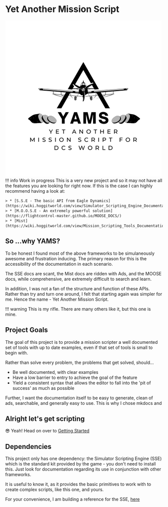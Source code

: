 # Yet Another Mission Script
![YAMS logo](assets/YAMS.png)
!!! info Work in progress
    This is a very new project and so it may not have all the features you are looking for right now.
    If this is the case I can highly recommend having a look at:
 
    > * [S.S.E - The basic API from Eagle Dynamics](https://wiki.hoggitworld.com/view/Simulator_Scripting_Engine_Documentation#Simulator_Scripting_Engine)
    > * [M.O.O.S.E - An extremely powerful solution](https://flightcontrol-master.github.io/MOOSE_DOCS/)
    > * [Mist](https://wiki.hoggitworld.com/view/Mission_Scripting_Tools_Documentation)

## So ...why YAMS?

To be honest I found most of the above frameworks to be simulaneously awesome and frustration inducing. The primary reason for this
is the accessibility of the documentation in each scenario. 

The SSE docs are scant, the Mist docs are ridden with Ads, and the MOOSE docs, while comprehensive, are extremely difficult to search and learn.

In addition, I was not a fan of the structure and function of these APIs. Rather than try and turn one around, I felt that starting again was simpler for me. Hence the name - Yet Another Mission Script.

!!! warning This is my rifle. 
    There are many others like it, but this one is mine.

## Project Goals

The goal of this project is to provide a mission scripter a well documented set of tools with up to date examples, even if that set of tools is small to begin with.

Rather than solve every problem, the problems that get solved, should...

* Be well documented, with clear examples
* Have a low barrier to entry to achieve the goal of the feature
* Yield a consistent syntax that allows the editor to fall into the 'pit of success' as much as possible

Further, I want the documentation itself to be easy to generate, clean of ads, searchable, and generally easy to use. This is why I chose mkdocs and

## Alright let's get scripting

:sunglasses: Yeah! Head on over to [Getting Started](getting-started)

## Dependencies

This project only has one dependency: the Simulator Scripting Engine (SSE) which is the standard kit provided by the game - you don't need to install this. Just look for documentation regarding its use in conjunction with other frameworks.

It is useful to know it, as it provides the basic primitives to work with to create complex scripts, like this one, and yours.

For your convenience, I am building a reference for the SSE, [here](/SSE%20Reference)